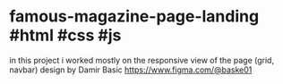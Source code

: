 # famous-magazine-page-landing #html #css #js

in this project i worked mostly on the responsive view of the page (grid, navbar) 
design by Damir Basic https://www.figma.com/@baske01
